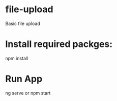 # file-upload
Basic file upload


# Install required packges:
npm install

# Run App
ng serve or npm start